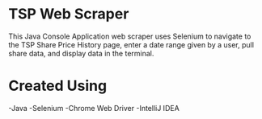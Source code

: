 # TSP Web Scraper

This Java Console Application web scraper uses Selenium to navigate to the TSP Share Price History page, enter a date range given by a user, pull share data, and display data in the terminal.


# Created Using
-Java
-Selenium
-Chrome Web Driver
-IntelliJ IDEA
